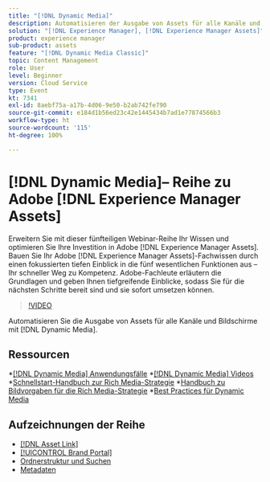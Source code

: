 ```yaml
---
title: "[!DNL Dynamic Media]"
description: Automatisieren der Ausgabe von Assets für alle Kanäle und Bildschirme
solution: "[!DNL Experience Manager], [!DNL Experience Manager Assets]"
product: experience manager
sub-product: assets
feature: "[!DNL Dynamic Media Classic]"
topic: Content Management
role: User
level: Beginner
version: Cloud Service
type: Event
kt: 7341
exl-id: 8aebf75a-a17b-4d06-9e50-b2ab742fe790
source-git-commit: e184d1b56ed23c42e1445434b7ad1e77874566b3
workflow-type: ht
source-wordcount: '115'
ht-degree: 100%

---
```


# [!DNL Dynamic Media]– Reihe zu Adobe [!DNL Experience Manager Assets]

Erweitern Sie mit dieser fünfteiligen Webinar-Reihe Ihr Wissen und optimieren Sie Ihre Investition in Adobe [!DNL Experience Manager Assets]. Bauen Sie Ihr Adobe [!DNL Experience Manager Assets]-Fachwissen durch einen fokussierten tiefen Einblick in die fünf wesentlichen Funktionen aus – Ihr schneller Weg zu Kompetenz. Adobe-Fachleute erläutern die Grundlagen und geben Ihnen tiefgreifende Einblicke, sodass Sie für die nächsten Schritte bereit sind und sie sofort umsetzen können.

>[!VIDEO](https://video.tv.adobe.com/v/332132/?quality=12&learn=on&hidetitle=true)

Automatisieren Sie die Ausgabe von Assets für alle Kanäle und Bildschirme mit [!DNL Dynamic Media].

## Ressourcen

*[[!DNL Dynamic Media] Anwendungsfälle](https://experienceleague.adobe.com/de/docs/experience-manager-cloud-service/content/assets/dynamicmedia/dm-journey/dm-journey-part1)
*[[!DNL Dynamic Media] Videos](https://experienceleague.adobe.com/de/docs/experience-manager-learn/assets/dynamic-media/dynamic-media-overview-feature-video-use#dynamic-media)
*[Schnellstart-Handbuch zur Rich Media-Strategie](https://www.adobe.com/content/dam/www/us/en/experience-manager/pdfs/dynamic-media-kickstart-guide-2019.pdf)
*[Handbuch zu Bildvorgaben für die Rich Media-Strategie](https://www.adobe.com/content/dam/www/us/en/experience-manager/pdfs/dynamic-media-image-preset-guide.pdf)
*[Best Practices für Dynamic Media](https://experienceleague.adobe.com/de/docs/experience-manager-cloud-service/content/assets/dynamicmedia/dm-journey/dm-best-practices)

## Aufzeichnungen der Reihe

* [[!DNL Asset Link]](asset-link.md)
* [[!UICONTROL Brand Portal]](brand-portal.md)
* [Ordnerstruktur und Suchen](folder-structure-search.md)
* [Metadaten](metadata.md)
